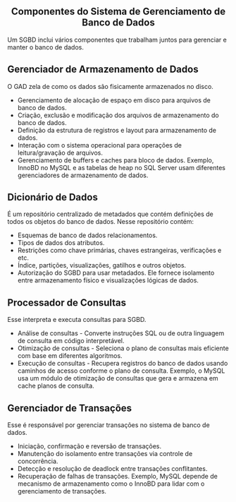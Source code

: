 ## <center> Componentes do Sistema de Gerenciamento de Banco de Dados</center>

Um SGBD inclui vários componentes que trabalham juntos para gerenciar e manter o banco de dados. 

## Gerenciador de Armazenamento de Dados
O GAD zela de como os dados são fisicamente armazenados no disco. 

- Gerenciamento de alocação de espaço em disco para arquivos de banco de dados.
- Criação, exclusão e modificação dos arquivos de armazenamento do banco de dados.
- Definição da estrutura de registros e layout para armazenamento de dados.
- Interação com o sistema operacional para operações de leitura/gravação de arquivos.
- Gerenciamento de buffers e caches para bloco de dados. Exemplo, InnoBD no MySQL e as tabelas de heap no SQL Server usam diferentes gerenciadores de armazenamento de dados.

## Dicionário de Dados
É um repositório centralizado de metadados que contém definições de todos os objetos do banco de dados. Nesse repositório contém:

- Esquemas de banco de dados relacionamentos.
- Tipos de dados dos atributos.
- Restrições como chave primárias, chaves estrangeiras, verificações e etc.
- Índice, partições, visualizações, gatilhos e outros objetos.
- Autorização do SGBD para usar metadados. Ele fornece isolamento entre armazenamento físico e visualizações lógicas de dados.

## Processador de Consultas 
Esse interpreta e executa consultas para SGBD.

- Análise de consultas - Converte instruções SQL ou de outra linguagem de consulta em código interpretável.
- Otimização de consultas - Seleciona o plano de consultas mais eficiente com base em diferentes algoritmos.
- Execução de consultas - Recupera registros do banco de dados usando caminhos de acesso conforme o plano de consulta. Exemplo, o MySQL usa um módulo de otimização de consultas que gera e armazena em cache planos de consulta.

## Gerenciador de Transações
Esse é responsável por gerenciar transações no sistema de banco de dados.

- Iniciação, confirmação e reversão de transações.
- Manutenção do isolamento entre transações via controle de concorrência.
- Detecção e resolução de deadlock entre transações conflitantes.
- Recuperação de falhas de transações. Exemplo, MySQL depende de mecanismo de armazenamento como o InnoBD para lidar com o gerenciamento de transações.
